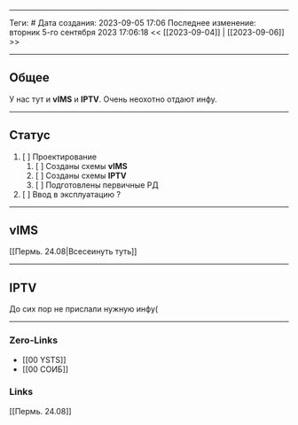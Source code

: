 ___
Теги: #
Дата создания: 2023-09-05 17:06 
Последнее изменение: вторник 5-го сентября 2023 17:06:18
<< [[2023-09-04]] | [[2023-09-06]] >> 
___
## Общее

У нас тут и **vIMS** и **IPTV**. Очень неохотно отдают инфу.

---
## Статус

1. [ ] Проектирование
	1. [ ] Созданы схемы **vIMS**
	2. [ ] Созданы схемы **IPTV**
	3. [ ] Подготовлены первичные РД
2. [ ] Ввод в эксплуатацию ?

___
## vIMS

[[Пермь. 24.08|Всесеинуть туть]]

___

## IPTV


До сих пор не прислали нужную инфу(

----


### Zero-Links
- [[00 YSTS]]
- [[00  СОИБ]]

### Links
[[Пермь. 24.08]]
